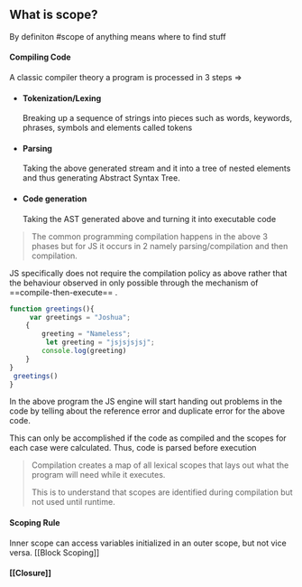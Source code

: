 ## What is scope?
By definiton #scope of anything means where to find stuff

#### Compiling Code
A classic compiler theory a program is processed in 3 steps => 
- #### Tokenization/Lexing 
	 Breaking up a sequence of strings into pieces such as words, keywords, phrases, symbols and elements called tokens 
- #### Parsing
	Taking the above generated stream and it into a tree of nested elements and thus generating Abstract Syntax Tree.
- #### Code generation
	Taking the AST generated above and turning it into executable code


> The common programming compilation happens in the above 3 phases but for JS it occurs in 2 namely parsing/compilation and then compilation.

JS specifically does not require the compilation policy as above rather that the behaviour observed in only possible through the mechanism of ==compile-then-execute== .

```js
function greetings(){
	 var greetings = "Joshua";
	{ 
		greeting = "Nameless";
		 let greeting = "jsjsjsjsj";
		console.log(greeting) 
	} 
}
 greetings()
}
```

In the above program the JS engine will start handing out problems in the code by telling about the reference error and duplicate error for the above code.

This can only be accomplished if the code as compiled and the scopes for each case were calculated. Thus, code is parsed before execution

> Compilation creates a map of all lexical scopes that lays out what the program will need while it executes.
> 
> This is to understand that scopes are identified during compilation but not used until runtime.

#### Scoping Rule
Inner scope can access variables initialized in an outer scope, but not vice versa.
[[Block Scoping]]

#### [[Closure]]






